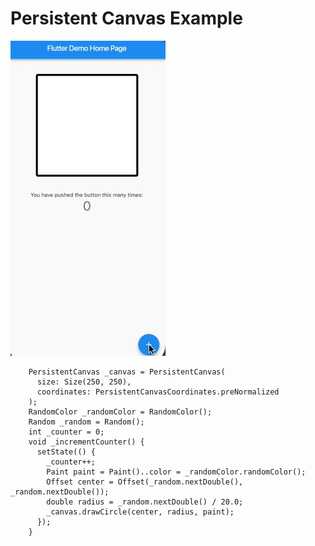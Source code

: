 # Persistent Canvas Example

![](demo.gif)

        PersistentCanvas _canvas = PersistentCanvas(
          size: Size(250, 250),
          coordinates: PersistentCanvasCoordinates.preNormalized
        );
        RandomColor _randomColor = RandomColor();
        Random _random = Random();
        int _counter = 0;
        void _incrementCounter() {
          setState(() {
            _counter++;
            Paint paint = Paint()..color = _randomColor.randomColor();
            Offset center = Offset(_random.nextDouble(), _random.nextDouble());
            double radius = _random.nextDouble() / 20.0;
            _canvas.drawCircle(center, radius, paint);
          });
        }

